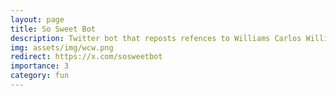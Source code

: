 ```yaml
---
layout: page
title: So Sweet Bot
description: Twitter bot that reposts refences to Williams Carlos Williams' poem "This Is Just To Say"
img: assets/img/wcw.png
redirect: https://x.com/sosweetbot
importance: 3
category: fun
---
```


